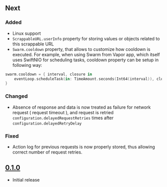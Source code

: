 ## Next

### Added

* Linux support
* `ScrappableURL.userInfo` property for storing values or objects related to this scrappable URL
* `Swarm.cooldown` property, that allows to customize how cooldown is executed. For example, when using Swarm from Vapor app, which itself uses SwiftNIO for scheduling tasks, cooldown property can be setup in following way:

```swift
swarm.cooldown = { interval, closure in
    eventLoop.scheduleTask(in: TimeAmount.seconds(Int64(interval)), closure)
}
```

### Changed

* Absence of response and data is now treated as failure for network request ( request timeout ), and request is retried `configuration.delayedRequestRetries` times after `configuration.delayedRetryDelay`

### Fixed

* Action log for previous requests is now properly stored, thus allowing correct number of request retries.

## [0.1.0](https://github.com/DenTelezhkin/Swarm/releases/tag/0.1.0)

* Initial release
